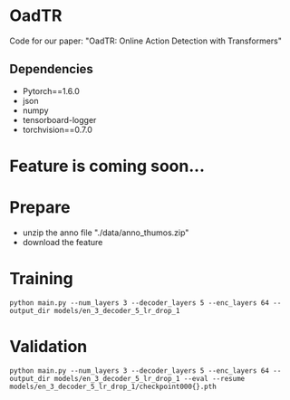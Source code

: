 # OadTR
Code for our paper: "OadTR: Online Action Detection with Transformers"

## Dependencies

* Pytorch==1.6.0 
* json
* numpy
* tensorboard-logger
* torchvision==0.7.0

# Feature is coming soon...

# Prepare
* unzip the anno file "./data/anno_thumos.zip"
* download the feature

# Training
```
python main.py --num_layers 3 --decoder_layers 5 --enc_layers 64 --output_dir models/en_3_decoder_5_lr_drop_1
```
# Validation
```
python main.py --num_layers 3 --decoder_layers 5 --enc_layers 64 --output_dir models/en_3_decoder_5_lr_drop_1 --eval --resume models/en_3_decoder_5_lr_drop_1/checkpoint000{}.pth
```
